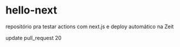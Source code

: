 # hello-next
repositório pra testar actions com next.js e deploy automático na Zeit

update pull_request 20
